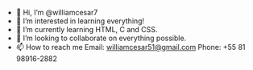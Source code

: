- 👋 Hi, I’m @williamcesar7
- 👀 I’m interested in learning everything!
- 🌱 I’m currently learning HTML, C and CSS. 
- 💞️ I’m looking to collaborate on everything possible.
- 📫 How to reach me 
  Email: williamcesar51@gmail.com
  Phone: +55 81 98916-2882

<!---
williamcesar7/williamcesar7 is a ✨ special ✨ repository because its `README.md` (this file) appears on your GitHub profile.
You can click the Preview link to take a look at your changes.
--->
